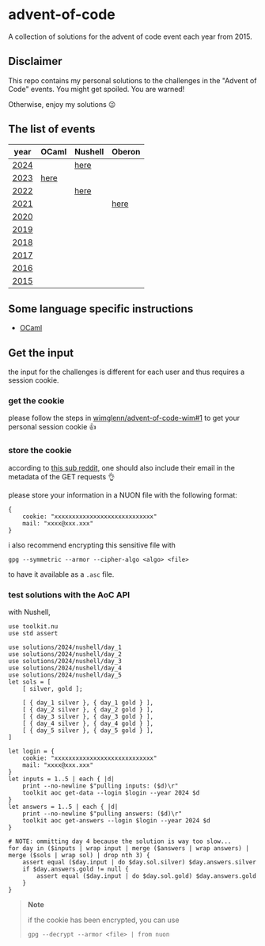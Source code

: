 # advent-of-code
A collection of solutions for the advent of code event each year from 2015.

## Disclaimer
This repo contains my personal solutions to the challenges in the "Advent of Code" events.
You might get spoiled.
You are warned!

Otherwise, enjoy my solutions :wink:

## The list of events
| year                                  | OCaml                        | Nushell                                                                       | Oberon                                                                 |
| ------------------------------------- | ---------------------------- | ----------------------------------------------------------------------------- | ---------------------------------------------------------------------- |
| [2024](https://adventofcode.com/2024) |                              | [here](solutions/2024/nushell)                                                |                                                                        |
| [2023](https://adventofcode.com/2023) | [here](solutions/2023/ocaml) |                                                                               |                                                                        |
| [2022](https://adventofcode.com/2022) |                              | [here](https://github.com/amtoine/advent-of-code/tree/2022/solutions/nushell) |                                                                        |
| [2021](https://adventofcode.com/2021) |                              |                                                                               | [here](https://github.com/amtoine/advent-of-code/tree/2021/challenges) |
| [2020](https://adventofcode.com/2020) |                              |                                                                               |                                                                        |
| [2019](https://adventofcode.com/2019) |                              |                                                                               |                                                                        |
| [2018](https://adventofcode.com/2018) |                              |                                                                               |                                                                        |
| [2017](https://adventofcode.com/2017) |                              |                                                                               |                                                                        |
| [2016](https://adventofcode.com/2016) |                              |                                                                               |                                                                        |
| [2015](https://adventofcode.com/2015) |                              |                                                                               |                                                                        |

## Some language specific instructions
- [OCaml](docs/ocaml.md)

## Get the input
the input for the challenges is different for each user and thus requires a session cookie.

### get the cookie
please follow the steps in [wimglenn/advent-of-code-wim#1](https://github.com/wimglenn/advent-of-code-wim/issues/1) to get your personal session cookie :thumbsup:

### store the cookie
according to [this sub reddit](https://www.reddit.com/r/adventofcode/comments/z9dhtd/please_include_your_contact_info_in_the_useragent/),
one should also include their email in the metadata of the GET requests :ok_hand:

please store your information in a NUON file with the following format:
```nushell
{
    cookie: "xxxxxxxxxxxxxxxxxxxxxxxxxxxx"
    mail: "xxxx@xxx.xxx"
}
```

i also recommend encrypting this sensitive file with
```shell
gpg --symmetric --armor --cipher-algo <algo> <file>
```
to have it available as a `.asc` file.

### test solutions with the AoC API
with Nushell,
```nushell
use toolkit.nu
use std assert

use solutions/2024/nushell/day_1
use solutions/2024/nushell/day_2
use solutions/2024/nushell/day_3
use solutions/2024/nushell/day_4
use solutions/2024/nushell/day_5
let sols = [
    [ silver, gold ];

    [ { day_1 silver }, { day_1 gold } ],
    [ { day_2 silver }, { day_2 gold } ],
    [ { day_3 silver }, { day_3 gold } ],
    [ { day_4 silver }, { day_4 gold } ],
    [ { day_5 silver }, { day_5 gold } ],
]

let login = {
    cookie: "xxxxxxxxxxxxxxxxxxxxxxxxxxxx"
    mail: "xxxx@xxx.xxx"
}
let inputs = 1..5 | each { |d|
    print --no-newline $"pulling inputs: ($d)\r"
    toolkit aoc get-data --login $login --year 2024 $d
}
let answers = 1..5 | each { |d|
    print --no-newline $"pulling answers: ($d)\r"
    toolkit aoc get-answers --login $login --year 2024 $d
}

# NOTE: ommitting day 4 because the solution is way too slow...
for day in ($inputs | wrap input | merge ($answers | wrap answers) | merge ($sols | wrap sol) | drop nth 3) {
    assert equal ($day.input | do $day.sol.silver) $day.answers.silver
    if $day.answers.gold != null {
        assert equal ($day.input | do $day.sol.gold) $day.answers.gold
    }
}
```

> **Note**
>
> if the cookie has been encrypted, you can use
> ```nushell
> gpg --decrypt --armor <file> | from nuon
> ```
